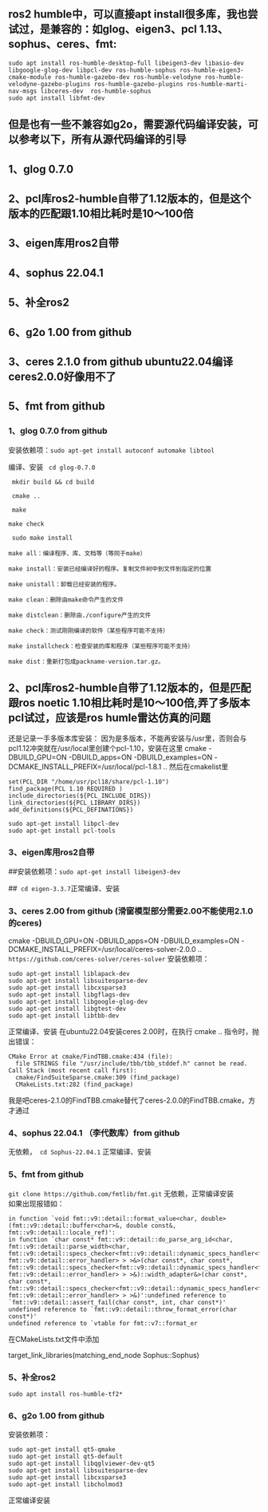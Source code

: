 ## ros2 humble中，可以直接apt install很多库，我也尝试过，是兼容的：如glog、eigen3、pcl 1.13、sophus、ceres、fmt:
```
sudo apt install ros-humble-desktop-full libeigen3-dev libasio-dev libgoogle-glog-dev libpcl-dev ros-humble-sophus ros-humble-eigen3-cmake-module ros-humble-gazebo-dev ros-humble-velodyne ros-humble-velodyne-gazebo-plugins ros-humble-gazebo-plugins ros-humble-marti-nav-msgs libceres-dev  ros-humble-sophus 
sudo apt install libfmt-dev
```
## 但是也有一些不兼容如g2o，需要源代码编译安装，可以参考以下，所有从源代码编译的引导
## 1、glog 0.7.0
## 2、pcl库ros2-humble自带了1.12版本的，但是这个版本的匹配跟1.10相比耗时是10～100倍
## 3、eigen库用ros2自带
## 4、sophus 22.04.1
## 5、补全ros2
## 6、g2o 1.00 from github
## 3、ceres 2.1.0 from github ubuntu22.04编译ceres2.0.0好像用不了
## 5、fmt from github




### 1、glog 0.7.0 from github
安装依赖项：`` sudo apt-get install autoconf automake libtool ``

编译、安装
`` cd glog-0.7.0``

`` mkdir build && cd build``

`` cmake ..``

`` make``

``make check``

`` sudo make install``
```
make all：编译程序、库、文档等（等同于make）

make install：安装已经编译好的程序。复制文件树中到文件到指定的位置

make unistall：卸载已经安装的程序。

make clean：删除由make命令产生的文件

make distclean：删除由./configure产生的文件

make check：测试刚刚编译的软件（某些程序可能不支持）

make installcheck：检查安装的库和程序（某些程序可能不支持）

make dist：重新打包成packname-version.tar.gz。
```

## 2、pcl库ros2-humble自带了1.12版本的，但是匹配跟ros noetic 1.10相比耗时是10～100倍,弄了多版本pcl试过，应该是ros humle雷达仿真的问题

还是记录一手多版本库安装：
因为是多版本，不能再安装与/usr里，否则会与pcl1.12冲突就在/usr/local里创建个pcl-1.10，安装在这里
cmake -DBUILD_GPU=ON -DBUILD_apps=ON -DBUILD_examples=ON       -DCMAKE_INSTALL_PREFIX=/usr/local/pcl-1.8.1 ..
然后在cmakelist里
```
set(PCL_DIR "/home/usr/pcl18/share/pcl-1.10")
find_package(PCL 1.10 REQUIRED )
include_directories(${PCL_INCLUDE_DIRS})
link_directories(${PCL_LIBRARY_DIRS})
add_definitions(${PCL_DEFINATIONS})

```
```
sudo apt-get install libpcl-dev
sudo apt-get install pcl-tools
```

### 3、eigen库用ros2自带
##安装依赖项：``sudo apt-get install libeigen3-dev``

##`` cd eigen-3.3.7``正常编译、安装

### 3、ceres 2.00 from github (滑窗模型部分需要2.00不能使用2.1.0的ceres)
cmake -DBUILD_GPU=ON -DBUILD_apps=ON -DBUILD_examples=ON -DCMAKE_INSTALL_PREFIX=/usr/local/ceres-solver-2.0.0 ..
``https://github.com/ceres-solver/ceres-solver``
安装依赖项：
```
sudo apt-get install liblapack-dev
sudo apt-get install libsuitesparse-dev
sudo apt-get install libcxsparse3
sudo apt-get install libgflags-dev
sudo apt-get install libgoogle-glog-dev
sudo apt-get install libgtest-dev
sudo apt-get install libtbb-dev

```

正常编译、安装
在ubuntu22.04安装ceres 2.00时，在执行 cmake .. 指令时，抛出错误：
```
CMake Error at cmake/FindTBB.cmake:434 (file):
  file STRINGS file "/usr/include/tbb/tbb_stddef.h" cannot be read.
Call Stack (most recent call first):
  cmake/FindSuiteSparse.cmake:309 (find_package)
  CMakeLists.txt:282 (find_package)
```       
我是吧ceres-2.1.0的FindTBB.cmake替代了ceres-2.0.0的FindTBB.cmake，方才通过

### 4、sophus 22.04.1 （李代数库）from github
无依赖，`` cd Sophus-22.04.1`` 正常编译、安装

### 5、fmt from github
``git clone https://github.com/fmtlib/fmt.git``
无依赖，正常编译安装    
如果出现报错如：
```
in function `void fmt::v9::detail::format_value<char, double>(fmt::v9::detail::buffer<char>&, double const&, fmt::v9::detail::locale_ref)':
in function `char const* fmt::v9::detail::do_parse_arg_id<char, fmt::v9::detail::parse_width<char, fmt::v9::detail::specs_checker<fmt::v9::detail::dynamic_specs_handler<fmt::v9::basic_format_parse_context<char, fmt::v9::detail::error_handler> > >&>(char const*, char const*, fmt::v9::detail::specs_checker<fmt::v9::detail::dynamic_specs_handler<fmt::v9::basic_format_parse_context<char, fmt::v9::detail::error_handler> > >&)::width_adapter&>(char const*, char const*, fmt::v9::detail::specs_checker<fmt::v9::detail::dynamic_specs_handler<fmt::v9::basic_format_parse_context<char, fmt::v9::detail::error_handler> > >&)':undefined reference to `fmt::v9::detail::assert_fail(char const*, int, char const*)'
undefined reference to `fmt::v9::detail::throw_format_error(char const*)'
undefined reference to `vtable for fmt::v7::format_er
```

在CMakeLists.txt文件中添加

target_link_libraries(matching_end_node Sophus::Sophus)

### 5、补全ros2
``sudo apt install ros-humble-tf2* ``



### 6、g2o 1.00 from github
安装依赖项：
```
sudo apt-get install qt5-qmake
sudo apt-get install qt5-default
sudo apt-get install libqglviewer-dev-qt5
sudo apt-get install libsuitesparse-dev
sudo apt-get install libcxsparse3
sudo apt-get install libcholmod3
```
正常编译安装
